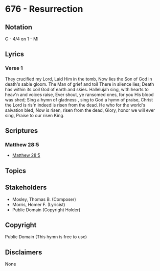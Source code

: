 # 676 - Resurrection

## Notation

C - 4/4 on 1 - MI

## Lyrics

### Verse 1

They crucified my Lord, Laid Him in the tomb, Now lies the Son of God in death's sable gloom. The Man of grief and toil There in silence lies; Death has within its coil God of earth and skies. Hallelujah sing, with hearts to heav'n and voices raise, Ever shout, ye ransomed ones, for you His blood was shed; Sing a hymn of gladness , sing to God a hymn of praise, Christ the Lord is ris'n indeed is risen from the dead. He who for the world's salvation bled, Now is risen, risen from the dead, Glory, honor we will ever sing, Praise to our risen King. 


## Scriptures

### Matthew 28:5

- [Matthew 28:5](https://www.biblegateway.com/passage/?search=Matthew%2028%3A5)


## Topics


## Stakeholders

- Mosley, Thomas B. (Composer)
- Morris, Homer F. (Lyricist)
- Public Domain (Copyright Holder)

## Copyright

Public Domain
(This hymn is free to use)

## Disclaimers

None

